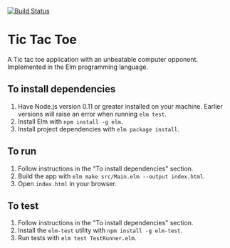 [![Build Status](https://travis-ci.org/the-wheels-on-the-ouroboros/tikki-takky-tavvi.svg?branch=master)](https://travis-ci.org/the-wheels-on-the-ouroboros/tikki-takky-tavvi)

# Tic Tac Toe
A Tic tac toe application with an unbeatable computer opponent. Implemented in the Elm programming language.

## To install dependencies
1. Have Node.js version 0.11 or greater installed on your machine. Earlier versions will raise an error when running ```elm test```.
2. Install Elm with ```npm install -g elm```.
3. Install project dependencies with ```elm package install```.

## To run
1. Follow instructions in the "To install dependencies" section.
2. Build the app with ```elm make src/Main.elm --output index.html```.
3. Open ```index.html``` in your browser.

## To test
1. Follow instructions in the "To install dependencies" section.
2. Install the ```elm-test``` utility with ```npm install -g elm-test```.
3. Run tests with ```elm test TestRunner.elm```.
